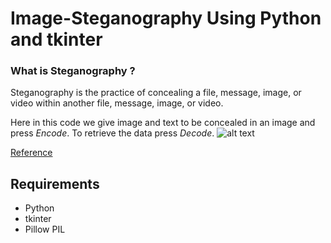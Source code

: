 # Image-Steganography Using Python and tkinter
###  What is Steganography ?
Steganography is the practice of concealing a file, message, image, or video within another file, message, image, or video.


Here in this code we give image and text to be concealed in an image and press *Encode*. To  retrieve the data press *Decode*.
![alt text](https://github.com/Helium-He/Image-Steganography/raw/master/Image%20Steganography/Screenshot.png)

 [Reference](https://www.geeksforgeeks.org/image-based-steganography-using-python/)
 
 ## Requirements
 * Python
 * tkinter
 * Pillow PIL 

